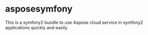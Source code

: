 asposesymfony
=============

This is a symfony2 bundle to use Aspose cloud service in symfony2 applications quickly and easily.
